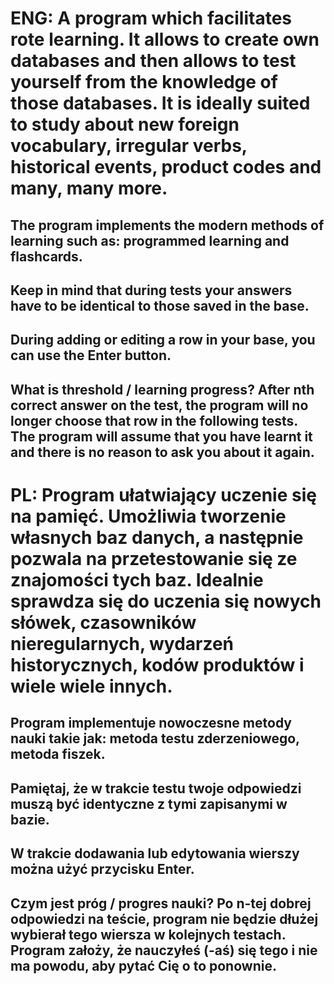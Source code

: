 # ENG: A program which facilitates rote learning. It allows to create own databases and then allows to test yourself from the knowledge of those databases. It is ideally suited to study about new foreign vocabulary, irregular verbs, historical events, product codes and many, many more.
## The program implements the modern methods of learning such as: programmed learning and flashcards.
## Keep in mind that during tests your answers have to be identical to those saved in the base.
## During adding or editing a row in your base, you can use the Enter button.
## What is threshold / learning progress? After nth correct answer on the test, the program will no longer choose that row in the following tests. The program will assume that you have learnt it and there is no reason to ask you about it again.

# PL: Program ułatwiający uczenie się na pamięć. Umożliwia tworzenie własnych baz danych, a następnie pozwala na przetestowanie się ze znajomości tych baz. Idealnie sprawdza się do uczenia się nowych słówek, czasowników nieregularnych, wydarzeń historycznych, kodów produktów i wiele wiele innych.
## Program implementuje nowoczesne metody nauki takie jak: metoda testu zderzeniowego, metoda fiszek.
## Pamiętaj, że w trakcie testu twoje odpowiedzi muszą być identyczne z tymi zapisanymi w bazie.
## W trakcie dodawania lub edytowania wierszy można użyć przycisku Enter.
## Czym jest próg / progres nauki? Po n-tej dobrej odpowiedzi na teście, program nie będzie dłużej wybierał tego wiersza w kolejnych testach. Program założy, że nauczyłeś (-aś) się tego i nie ma powodu, aby pytać Cię o to ponownie.
